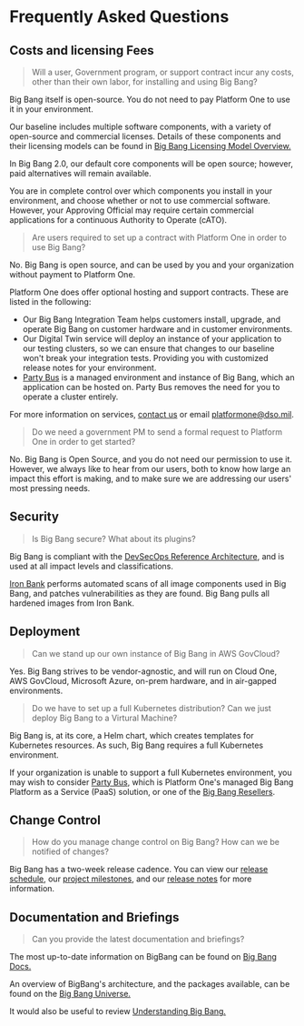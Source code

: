 # Frequently Asked Questions

## Costs and licensing Fees

> Will a user, Government program, or support contract incur any costs, other
than their own labor, for installing and using Big Bang?

Big Bang itself is open-source. You do not need to pay Platform One
to use it in your environment.

Our baseline includes multiple software components, with a variety
of open-source and commercial licenses. Details of these components and
their licensing models can be found in
[Big Bang Licensing Model Overview.](./understanding-bigbang/licensing-model.md)

In Big Bang 2.0, our default core components will be open source; however, paid
alternatives will remain available.

You are in complete control over which components you install in your
environment, and choose whether or not to use commercial software.
However, your Approving Official may require certain commercial applications for a continuous Authority to Operate (cATO).

> Are users required to set up a contract with Platform One in order to
use Big Bang?

No. Big Bang is open source, and can be used by you and your organization
without payment to Platform One.

Platform One does offer optional hosting and support contracts. These are listed in the following:

- Our Big Bang Integration Team helps customers install, upgrade, and operate Big Bang on customer hardware and in customer environments.
- Our Digital Twin service will deploy an instance of your application to
  our testing clusters, so we can ensure that changes to our baseline won't break your integration tests. Providing you with customized release notes for your environment.
- [Party Bus](https://p1.dso.mil/products/party-bus) is a managed environment and
  instance of Big Bang, which an application can be hosted on. Party Bus removes the
  need for you to operate a cluster entirely.

For more information on services, [contact us](https://p1.dso.mil/contact-us) or email platformone@dso.mil.

> Do we need a government PM to send a formal request to Platform One in order
to get started?

No. Big Bang is Open Source, and you do not need our permission to use it.
However, we always like to hear from our users, both to know how large an
impact this effort is making, and to make sure we are addressing our users'
most pressing needs.

<!--
TODO: reach out link
-->

## Security

> Is Big Bang secure? What about its plugins?

Big Bang is compliant with the
[DevSecOps Reference Architecture](https://dodcio.defense.gov/Portals/0/Documents/Library/DoD%20Enterprise%20DevSecOps%20Reference%20Design%20-%20CNCF%20Kubernetes%20w-DD1910_cleared_20211022.pdf), and is used at all impact levels and classifications.

[Iron Bank](https://p1.dso.mil/products/iron-bank) performs automated scans of all image
components used in Big Bang, and patches vulnerabilities as they are found. Big Bang
pulls all hardened images from Iron Bank.

<!--
TODO: link to cATO docs - Cyber is working on a Care Package at IL4 to link here
-->

## Deployment

> Can we stand up our own instance of Big Bang in AWS GovCloud?

Yes. Big Bang strives to be vendor-agnostic, and will run on Cloud One,
AWS GovCloud, Microsoft Azure, on-prem hardware, and in air-gapped
environments.

> Do we have to set up a full Kubernetes distribution? Can we just deploy Big Bang to a Virtural Machine?

Big Bang is, at its core, a Helm chart, which creates templates for Kubernetes
resources. As such, Big Bang requires a full Kubernetes environment.

If your organization is unable to support a full Kubernetes environment, you may wish to
consider [Party Bus](https://p1.dso.mil/products/party-bus), which is Platform One's
managed Big Bang Platform as a Service (PaaS) solution, or one of the [Big Bang Resellers](https://p1.dso.mil/resellers).

## Change Control

> How do you manage change control on Big Bang? How can we be notified of changes?

Big Bang has a two-week release cadence. You can view our
[release schedule](https://docs-bigbang.dso.mil/latest/#Navigating-our-documentation),
our [project milestones](https://repo1.dso.mil/groups/big-bang/-/milestones),
and our [release notes](https://repo1.dso.mil/big-bang/bigbang/-/releases)
for more information.

## Documentation and Briefings

> Can you provide the latest documentation and briefings?

The most up-to-date information on BigBang can be found on
[Big Bang Docs.](https://docs-bigbang.dso.mil/latest/docs)

An overview of BigBang's architecture, and the packages available, can be found
on the [Big Bang Universe.](https://universe.bigbang.dso.mil/)

It would also be useful to review
[Understanding Big Bang.](https://docs-bigbang.dso.mil/latest/docs/understanding-bigbang/?h=understanding+bigbang%2F)
